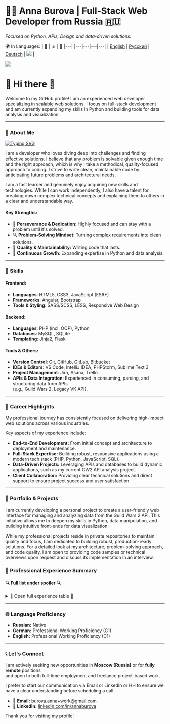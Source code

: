 # 👩‍💻 Anna Burova | Full-Stack Web Developer from Russia 🇷🇺

*Focused on Python, APIs, Design and data-driven solutions.*

🌍 In Languages:
| 💂 | 🪆 | 🥨 |---|
|---|---|---|---|
| [English](README.md) | [Русский](README.ru.md) | [Deutsch](README.de.md) | <img src="https://visitor-badge.laobi.icu/badge?page_id=AnnaBurova.AnnaBurova&" /> |

<img src="https://github-readme-stats.vercel.app/api/top-langs?username=annaburova&show_icons=true&locale=en&layout=compact" />

# 🦎 Hi there 👋

Welcome to my GitHub profile! I am an experienced web developer specializing in scalable web solutions. I focus on full-stack development and am currently expanding my skills in Python and building tools for data analysis and visualization.

---

### 🚀 About Me

[![Typing SVG](https://readme-typing-svg.herokuapp.com?color=%2336BCF7&lines=Full-Stack+Web+Developer)](https://git.io/typing-svg)

I am a developer who loves diving deep into challenges and finding effective solutions. I believe that any problem is solvable given enough time and the right approach, which is why I take a methodical, quality-focused approach to coding. I strive to write clean, maintainable code by anticipating future problems and architectural needs.

I am a fast learner and genuinely enjoy acquiring new skills and technologies. While I can work independently, I also have a talent for breaking down complex technical concepts and explaining them to others in a clear and understandable way.

#### Key Strengths:

- 🎯 **Perseverance & Dedication**: Highly focused and can stay with a problem until it's solved.
- 🔍 **Problem-Solving Mindset**: Turning complex requirements into clean solutions.
- 🎨 **Quality & Maintainability:** Writing code that lasts.
- 🧠 **Continuous Growth**: Expanding expertise in Python and data analysis.

---

### 🔧 Skills

#### Frontend:

- **Languages**: HTML5, CSS3, JavaScript (ES6+)
- **Frameworks**: Angular, Bootstrap
- **Tools & Styling**: SASS/SCSS, LESS, Responsive Web Design

#### Backend:

- **Languages**: PHP (incl. OOP), Python
- **Databases**: MySQL, SQLite
- **Templating**: Jinja2, Flask

#### Tools & Others:

- **Version Control**: Git, GitHub, GitLab, Bitbucket
- **IDEs & Editors**: VS Code, IntelliJ IDEA, PHPStorm, Sublime Text 3
- **Project Management**: Jira, Asana, Trello
- **APIs & Data Integration**: Experienced in consuming, parsing, and structuring data from APIs  
(e.g., Guild Wars 2, Legacy VK API).

---

### 💼 Career Highlights

My professional journey has consistently focused on delivering high-impact web solutions across various industries.

Key aspects of my experience include:

- **End-to-End Development:** From initial concept and architecture to deployment and maintenance.
- **Full-Stack Expertise:** Building robust, responsive applications using a modern tech stack (PHP, Python, JavaScript, SQL).
- **Data-Driven Projects:** Leveraging APIs and databases to build dynamic applications, such as my current GW2 API analysis project.
- **Client Collaboration:** Providing clear technical solutions and direct support to ensure project success and user satisfaction.

---

### 📂 Portfolio & Projects

I am currently developing a personal project to create a user-friendly web interface for managing and analyzing data from the Guild Wars 2 API. This initiative allows me to deepen my skills in Python, data manipulation, and building intuitive front-ends for data visualization.

While my professional projects reside in private repositories to maintain quality and focus, I am dedicated to building robust, production-ready solutions. For a detailed look at my architecture, problem-solving approach, and code quality, I am open to providing code samples or technical overviews upon request and discuss its implementation in an interview.

### 💼 Professional Experience Summary

#### 🔍 Full list under spoiler 🔍

<details>
  <summary>🧐 Open full experience table 🧐</summary>

  <br/>

  | Period | Role | Company | Key Responsibilities & Achievements |
  | :--- | :--- | :--- | :--- |
  | 06/2023 – Present | **Freelance Web Developer** | Self-Employed | - Development and maintenance of websites<br>- Creation of personal projects to expand skills |
  | 03/2022 – 05/2023 | **Web Development Student** | Personal Initiative | - Intensive training in full-stack web development<br>- Hands-on experience with various technologies and frameworks |
  | 03/2022 – 05/2023 | **Freelance Web Developer** | **Various Clients** | - Provided web development services for small businesses<br>- Focused on custom solutions and client needs |
  | 11/2019 – 02/2022 | **Freelance Web Developer** | **MISA International School of Arts** | - Developed and maintained web solutions for the institution<br>- Collaborated with the team to create an online presence |
  | 09/2018 – 10/2019 | **Software Developer** | MAS Management & Software GmbH | - Software engineering, design, and implementation<br>- Creation of architectures and data models for clients |
  | 08/2016 – 04/2018 | **Frontend Developer** | CHECK24 Vergleichsportal GmbH | - Implementation of responsive web design<br>- Creation of email templates and functionality testing |
  | 03/2015 – 07/2016 | **Frontend & Backend Developer** | DePauli AG | - Frontend: Overhauling website styles and creating product templates<br>- Backend: Developing PHP scripts for static page generation |
  | 07/2013 – 02/2015 | **Frontend Developer** | Windeln.de GmbH | - Testing websites with Selenium<br>- Creation and styling of web pages; customer support |
  | 09/2012 – 09/2014 | **Web Development Student** | SAE Institute Munich | - Completed a comprehensive diploma program in Web Development<br>- Gained foundational knowledge in front-end and back-end technologies |
  | 09/2008 – 08/2012 | **IT System Electronics Technician** | Siemens AG | - System Administration: Provided computer support and maintained system infrastructure.<br>- Technical Specialist: Assembly, commissioning, and programming of alarm systems; on-site customer maintenance and repair. |
</details>

---

### 🌐 Language Proficiency

- **Russian:** Native
- **German:** Professional Working Proficiency (C1)
- **English:** Professional Working Proficiency (C1)

---

### 📞 Let's Connect

I am actively seeking new opportunities in **Moscow (Russia)** or for **fully remote** positions  
and open to both full-time employment and freelance project-based work.

I prefer to start our communication via Email or LinkedIn or HH to ensure we have a clear understanding before scheduling a call.

- 📧 **Email:** [burova.anna+work@gmail.com](mailto:burova.anna+work@gmail.com)
- 💼 **LinkedIn:** [linkedin.com/in/annaburova](#)

Thank you for visiting my profile!
